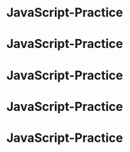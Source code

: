 # JavaScript-Practice
# JavaScript-Practice
# JavaScript-Practice
# JavaScript-Practice
# JavaScript-Practice
